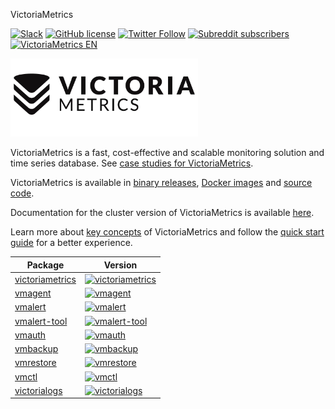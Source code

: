  VictoriaMetrics


[![Slack](https://img.shields.io/badge/join%20slack-%23victoriametrics-brightgreen.svg)](https://slack.victoriametrics.com/)
[![GitHub license](https://img.shields.io/badge/License-MIT-yellow.svg)](https://github.com/denisgolius/victoriametrics-snap/blob/master/LICENSE)
<a href="https://twitter.com/VictoriaMetrics"><img alt="Twitter Follow" src="https://img.shields.io/twitter/follow/VictoriaMetrics?style=social"></a> <a href="https://www.reddit.com/r/VictoriaMetrics/"><img alt="Subreddit subscribers" src="https://img.shields.io/reddit/subreddit-subscribers/VictoriaMetrics?style=social"></a> <a href="https://t.me/VictoriaMetrics_en"><img alt="VictoriaMetrics EN" src="https://img.shields.io/badge/Telegram-2CA5E0?style=flat-squeare&logo=telegram&logoColor=white"></a>

<img src="logo.webp" width="300" alt="VictoriaMetrics logo">

VictoriaMetrics is a fast, cost-effective and scalable monitoring solution and time series database.
See [case studies for VictoriaMetrics](https://docs.victoriametrics.com/casestudies/).

VictoriaMetrics is available in [binary releases](https://github.com/VictoriaMetrics/VictoriaMetrics/releases/latest),
[Docker images](https://hub.docker.com/r/victoriametrics/victoria-metrics/) and [source code](https://github.com/VictoriaMetrics/VictoriaMetrics). 

Documentation for the cluster version of VictoriaMetrics is available [here](https://docs.victoriametrics.com/cluster-victoriametrics/).

Learn more about [key concepts](https://docs.victoriametrics.com/keyconcepts/) of VictoriaMetrics and follow the 
[quick start guide](https://docs.victoriametrics.com/quick-start/) for a better experience.

| Package | Version |
| ------- | ------ |
| [victoriametrics](https://docs.victoriametrics.com/single-server-victoriametrics/) | [![victoriametrics](https://snapcraft.io/victoriametrics/badge.svg)](https://snapcraft.io/victoriametrics) |
| [vmagent](https://docs.victoriametrics.com/vmagent/) | [![vmagent](https://snapcraft.io/vmagent/badge.svg)](https://snapcraft.io/vmagent) |
| [vmalert](https://docs.victoriametrics.com/vmalert/) | [![vmalert](https://snapcraft.io/vmalert/badge.svg)](https://snapcraft.io/vmalert) |
| [vmalert-tool](https://docs.victoriametrics.com/vmalert-tool/) | [![vmalert-tool](https://snapcraft.io/vmalert-tool/badge.svg)](https://snapcraft.io/vmalert-tool) |
| [vmauth](https://docs.victoriametrics.com/vmauth/) | [![vmauth](https://snapcraft.io/vmauth/badge.svg)](https://snapcraft.io/vmauth) |
| [vmbackup](https://docs.victoriametrics.com/vmbackup/) | [![vmbackup](https://snapcraft.io/vmbackup/badge.svg)](https://snapcraft.io/vmbackup) |
| [vmrestore](https://docs.victoriametrics.com/vmrestore/) | [![vmrestore](https://snapcraft.io/vmrestore/badge.svg)](https://snapcraft.io/vmrestore) |
| [vmctl](https://docs.victoriametrics.com/vmctl/) | [![vmctl](https://snapcraft.io/vmctl/badge.svg)](https://snapcraft.io/vmctl) |
| [victorialogs](https://docs.victoriametrics.com/victorialogs/) | [![victorialogs](https://snapcraft.io/victorialogs/badge.svg)](https://snapcraft.io/victorialogs) |